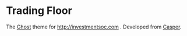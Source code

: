 # Trading Floor

The [Ghost](http://github.com/tryghost/ghost/) theme for http://investmentsoc.com . Developed from [Casper](https://github.com/TryGhost/Casper).
